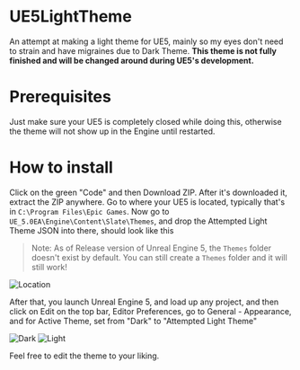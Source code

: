 # UE5LightTheme
 An attempt at making a light theme for UE5, mainly so my eyes don't need to strain and have migraines due to Dark Theme. **This theme is not fully finished and will be changed around during UE5's development.**

# Prerequisites
Just make sure your UE5 is completely closed while doing this, otherwise the theme will not show up in the Engine until restarted.

# How to install
Click on the green "Code" and then Download ZIP. After it's downloaded it, extract the ZIP anywhere. Go to where your UE5 is located, typically that's in `C:\Program Files\Epic Games`. Now go to `UE_5.0EA\Engine\Content\Slate\Themes`, and drop the Attempted Light Theme JSON into there, should look like this

> Note: As of Release version of Unreal Engine 5, the `Themes` folder doesn't exist by default. You can still create a `Themes` folder and it will still work!

![Location](https://cdn.discordapp.com/attachments/670086223322284049/869915715698823178/unknown.png)

After that, you launch Unreal Engine 5, and load up any project, and then click on Edit on the top bar, Editor Preferences, go to General - Appearance, and for Active Theme, set from "Dark" to "Attempted Light Theme"

![Dark](https://cdn.discordapp.com/attachments/670086223322284049/869916934647480361/unknown.png)
![Light](https://cdn.discordapp.com/attachments/670086223322284049/869916784621387806/unknown.png)

Feel free to edit the theme to your liking.
